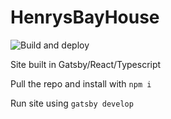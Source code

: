# HenrysBayHouse
![Build and deploy](https://github.com/havok89/HenrysBayHouseSite/workflows/Build%20and%20deploy/badge.svg)


Site built in Gatsby/React/Typescript


Pull the repo and install with
`npm i`

Run site using
`gatsby develop`
